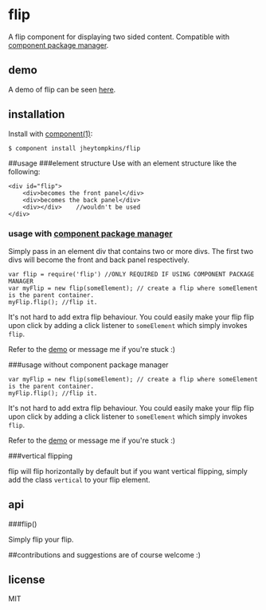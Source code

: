 # flip

  A flip component for displaying two sided content. Compatible with [component package manager](https://github.com/component/component).

## demo
	
A demo of flip can be seen [here](http://jsfiddle.net/qCfVH/).

## installation

  Install with [component(1)](http://component.io):

    $ component install jheytompkins/flip

##usage
###element structure
Use with an element structure like the following:

	<div id="flip">
		<div>becomes the front panel</div>
		<div>becomes the back panel</div>
		<div></div>    //wouldn't be used
	</div>

### usage with [component package manager](https://github.com/component/component)
Simply pass in an element div that contains two or more divs. The first two divs will become the front and back panel respectively.

	var flip = require('flip') //ONLY REQUIRED IF USING COMPONENT PACKAGE MANAGER
	var myFlip = new flip(someElement); // create a flip where someElement is the parent container.
	myFlip.flip(); //flip it.

It's not hard to add extra flip behaviour. You could easily make your flip flip upon click by adding a click listener to `someElement` which simply invokes `flip`.

Refer to the [demo](http://jsfiddle.net/qCfVH/) or message me if you're stuck :)

###usage without component package manager

	var myFlip = new flip(someElement); // create a flip where someElement is the parent container.
	myFlip.flip(); //flip it.

It's not hard to add extra flip behaviour. You could easily make your flip flip upon click by adding a click listener to `someElement` which simply invokes `flip`.

Refer to the [demo](http://jsfiddle.net/qCfVH/) or message me if you're stuck :)

###vertical flipping

flip will flip horizontally by default but if you want vertical flipping, simply add the class `vertical` to your flip element.

## api

###flip()

Simply flip your flip.

##contributions
and suggestions are of course welcome :)

## license

  MIT
